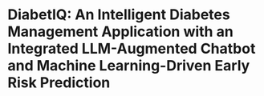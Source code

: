 # DiabetIQ: An Intelligent Diabetes Management Application with an Integrated LLM-Augmented Chatbot and Machine Learning-Driven Early Risk Prediction
